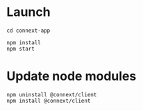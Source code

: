 # Launch
```
cd connext-app

npm install
npm start

```
# Update node modules
```
npm uninstall @connext/client
npm install @connext/client
```
